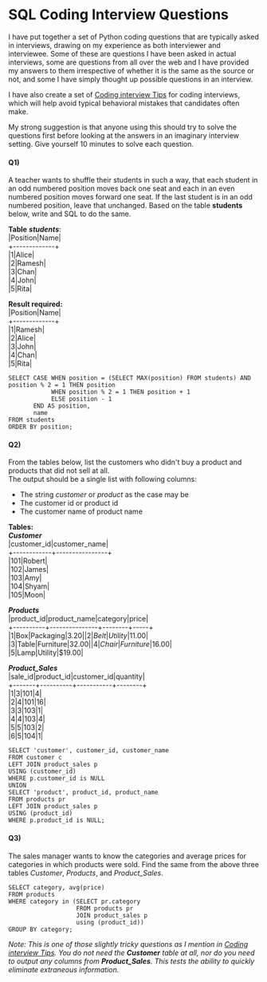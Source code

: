 # SQL Coding Interview Questions

I have put together a set of Python coding questions that are typically asked in interviews, drawing on my experience as both interviewer and interviewee. Some of these are questions I have been asked in actual interviews, some are questions from all over the web and I have provided my answers to them irrespective of whether it is the same as the source or not, and some I have simply thought up possible questions in an interview.

I have also create a set of [Coding interview Tips](https://github.com/arindamsinha12/interview_questions/blob/main/coding_interview_tips.md) for coding interviews, which will help avoid typical behavioral mistakes that candidates often make.

My strong suggestion is that anyone using this should try to solve the questions first before looking at the answers in an imaginary interview setting. Give yourself 10 minutes to solve each question.

#### Q1)

A teacher wants to shuffle their students in such a way, that each student in an odd numbered position moves back one seat and each in an even numbered position moves forward one seat. If the last student is in an odd numbered position, leave that unchanged. Based on the table **students** below, write and SQL to do the same.

**Table** ***students***:  
|Position|Name|  
+-------------+  
|1|Alice|  
|2|Ramesh|  
|3|Chan|  
|4|John|  
|5|Rita|  

**Result required:**  
|Position|Name|  
+-------------+  
|1|Ramesh|  
|2|Alice|  
|3|John|  
|4|Chan|  
|5|Rita|  

```
SELECT CASE WHEN position = (SELECT MAX(position) FROM students) AND position % 2 = 1 THEN position
            WHEN position % 2 = 1 THEN position + 1
            ELSE position - 1
       END AS position,
       name
FROM students
ORDER BY position;
```

#### Q2)

From the tables below, list the customers who didn't buy a product and products that did not sell at all.  
The output should be a single list with following columns:  
- The string *customer* or *product* as the case may be  
- The customer id or product id  
- The customer name of product name

**Tables:**  
***Customer***  
|customer_id|customer_name|  
+------------+----------------+  
|101|Robert|  
|102|James|  
|103|Amy|  
|104|Shyam|  
|105|Moon|

***Products***  
|product_id|product_name|category|price|  
+----------+---------------+--------+-----+  
|1|Box|Packaging|$3.20|  
|2|Belt|Utility|$11.00|  
|3|Table|Furniture|$32.00|  
|4|Chair|Furniture|$16.00|  
|5|Lamp|Utility|$19.00|

***Product_Sales***  
|sale_id|product_id|customer_id|quantity|  
+-------+----------+-----------+--------+  
|1|3|101|4|  
|2|4|101|16|  
|3|3|103|1|  
|4|4|103|4|  
|5|5|103|2|  
|6|5|104|1|

```
SELECT 'customer', customer_id, customer_name
FROM customer c
LEFT JOIN product_sales p
USING (customer_id)
WHERE p.customer_id is NULL
UNION
SELECT 'product', product_id, product_name
FROM products pr
LEFT JOIN product_sales p
USING (product_id)
WHERE p.product_id is NULL;
```

#### Q3)

The sales manager wants to know the categories and average prices for categories in which products were sold. Find the same from the above three tables *Customer*, *Products*, and *Product_Sales*.

```
SELECT category, avg(price)
FROM products
WHERE category in (SELECT pr.category
                   FROM products pr
                   JOIN product_sales p
                   using (product_id))
GROUP BY category;
```

*Note: This is one of those slightly tricky questions as I mention in [Coding interview Tips](https://github.com/arindamsinha12/interview_questions/blob/main/coding_interview_tips.md). You do not need the ***Customer*** table at all, nor do you need to output any columns from ***Product_Sales***. This tests the ability to quickly eliminate extraneous information.*
